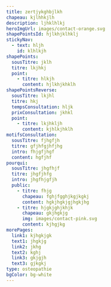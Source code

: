 ```yaml
---
title: zertjykghbjlkh
chapeau: kjlhhkjlh
description: ljhklhlkj
heroImgUrl: images/contact-orange.svg
shapePointsId: hjlkhjklhklj
stickyNav:
  - text: hljh
    id: klhlkjh
shapePoints:
  sousTitre: jklh
  titre: lkjhkj
  point:
    - titre: hlkjh
      content: hjlkhjkhklh
shapePointsReverse:
  sousTitre: lkjhl
  titre: hkj
  tempsConsultation: hljk
  prixConsultation: jkhkl
  point:
    - titre: lkjhkljh
      content: kjhlkjhklh
motifsConsultation:
  sousTitre: fjhgfjh
  titre: gfjhfgjhfjhg
  intro: fhjgfjhgf
  content: hgfjhf
pourqui:
  sousTitre: jhgfhjf
  titre: jhgfjhfg
  intro: jhgfhjgfjh
  public:
    - titre: fhjg
      chapeau: fghjfgghjkgjkgkj
      content: hgkjhgkjgjhgkjhg
    - titre: hjgkjghjkhjk
      chapeau: gkjhgkjg
      img: images/contact-pink.svg
      content: kjhgjkg
morePages:
  link1: kjhgkjgk
  text1: jhgkjg
  link2: jkhg
  text2: kghj
  link3: gkjgjh
  text3: gjkgkj
type: osteopathie
bgColor: bg-white
---
```

